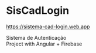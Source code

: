 # SisCadLogin

https://sistema-cad-login.web.app

Sistema de Autenticação 
<br>
Project with Angular + Firebase
